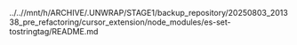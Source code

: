 ../..//mnt/h/ARCHIVE/.UNWRAP/STAGE1/backup_repository/20250803_201338_pre_refactoring/cursor_extension/node_modules/es-set-tostringtag/README.md